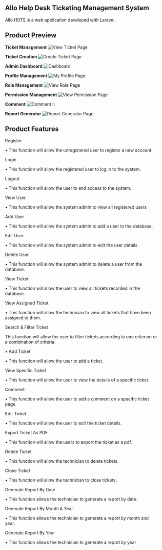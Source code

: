 ## Allo Help Desk Ticketing Management System

Allo HDTS is a web application developed with Laravel.

## Product Preview

**Ticket Management**
![View Ticket Page](https://github.com/izzatariz-creator/allo-help-desk-ticketing-system/assets/74348344/1cf84b94-a962-41e1-a641-f1f49816d10a)

**Ticket Creation**
![Create Ticket Page](https://github.com/izzatariz-creator/allo-help-desk-ticketing-system/assets/74348344/0cc5e7cf-650c-4ed8-9233-0604d52bee78)

**Admin Dashboard**
![Dashboard](https://github.com/izzatariz-creator/allo-help-desk-ticketing-system/assets/74348344/019e924f-1ecf-401e-9d13-77b97dff4632)

**Profile Management**
![My Profile Page](https://github.com/izzatariz-creator/allo-help-desk-ticketing-system/assets/74348344/b53abcf1-4cad-4d84-8326-05ab2efba561)

**Role Management**
![View Role Page](https://github.com/izzatariz-creator/allo-help-desk-ticketing-system/assets/74348344/89305720-b56d-4cad-8224-c49015e00c14)

**Permission Management**
![View Permission Page](https://github.com/izzatariz-creator/allo-help-desk-ticketing-system/assets/74348344/65a9b204-8c92-446f-a7c9-a2070f41452b)

**Comment**
![Comment II](https://github.com/izzatariz-creator/allo-help-desk-ticketing-system/assets/74348344/17ee6128-a85b-44d3-b4c1-89471a15e3a6)

**Report Generator**
![Report Generator Page](https://github.com/izzatariz-creator/allo-help-desk-ticketing-system/assets/74348344/1849f906-af08-481e-a46a-744c207efed5)

## Product Features

Register
<p>    • This function will allow the unregistered user to register a new account.</p>    
Login
<p>    • This function will allow the registered user to log in to the system.</p>
Logout
<p>    • This function will allow the user to end access to the system.</p>    
View User
<p>    • This function will allow the system admin to view all registered users</p>    
Add User
<p>    • This function will allow the system admin to add a user to the database.</p>    
Edit User
<p>    • This function will allow the system admin to edit the user details.</p>    
Delete User
<p>    • This function will allow the system admin to delete a user from the database.</p>    
View Ticket
<p>    • This function will allow the user to view all tickets recorded in the database.</p>    
View Assigned Ticket
<p>    • This function will allow the technician to view all tickets that have been assigned to them.</p>    
Search & Filter Ticket
<p>     This function will allow the user to filter tickets according to one criterion or a combination of criteria.</p>    •
Add Ticket
<p>    • This function will allow the user to add a ticket.</p>    
View Specific Ticket
<p>    • This function will allow the user to view the details of a specific ticket.</p>    
Comment
<p>    • This function will allow the user to add a comment on a specific ticket page.</p>    
Edit Ticket
<p>    • This function will allow the user to edit the ticket details.</p>    
Export Ticket As PDF
<p>     • This function will allow the users to export the ticket as a pdf.</p>   
Delete Ticket
<p>    • This function will allow the technician to delete tickets.</p>    
Close Ticket
<p>    • This function will allow the technician to close tickets.</p>    
Generate Report By Date
<p>    • This function allows the technician to generate a report by date.</p>    
Generate Report By Month & Year
<p>    • This function allows the technician to generate a report by month and year.</p>    
Generate Report By Year
<p>    • This function allows the technician to generate a report by year</p>    
